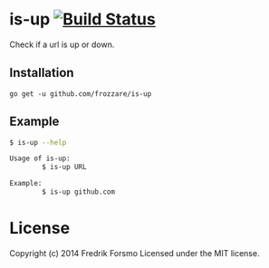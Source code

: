 is-up [![Build Status](https://travis-ci.org/frozzare/is-up.svg?branch=master)](https://travis-ci.org/frozzare/is-up)
=====

Check if a url is up or down.

## Installation

```
go get -u github.com/frozzare/is-up
```

## Example

```bash
$ is-up --help

Usage of is-up:
		$ is-up URL

Example:
		$ is-up github.com

```

# License

Copyright (c) 2014 Fredrik Forsmo
Licensed under the MIT license.
